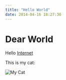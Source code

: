 ```yaml
---
title: "Hello World"
date: 2014-04-16 18:27:30
---
```


# Dear World

Hello [Internet](http://google.com)

This is my cat:

![My Cat](http://placekitten.com/300/300)